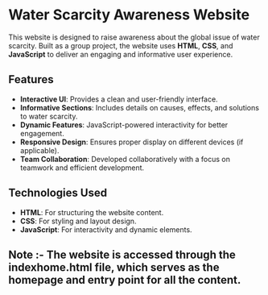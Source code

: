 # Water Scarcity Awareness Website  
This website is designed to raise awareness about the global issue of water scarcity. Built as a group project, 
the website uses **HTML**, **CSS**, and **JavaScript** to deliver an engaging and informative user experience.  

## Features  
- **Interactive UI**: Provides a clean and user-friendly interface.  
- **Informative Sections**: Includes details on causes, effects, and solutions to water scarcity.  
- **Dynamic Features**: JavaScript-powered interactivity for better engagement.  
- **Responsive Design**: Ensures proper display on different devices (if applicable).  
- **Team Collaboration**: Developed collaboratively with a focus on teamwork and efficient development.  

## Technologies Used  
- **HTML**: For structuring the website content.  
- **CSS**: For styling and layout design.  
- **JavaScript**: For interactivity and dynamic elements.  

## Note :- The website is accessed through the indexhome.html file, which serves as the homepage and entry point for all the content.
